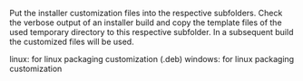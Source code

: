 Put the installer customization files into the respective subfolders. Check the verbose output of an installer build and copy the template files of the used temporary directory to this respective subfolder. In a subsequent build the customized files will be used.

linux: for linux packaging customization (.deb)
windows: for linux packaging customization
